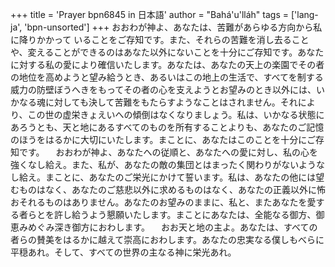 +++
title = 'Prayer bpn6845 in 日本語'
author = "Bahá'u'lláh"
tags = ['lang-ja', 'bpn-unsorted']
+++
おおわが神よ、あなたは、苦難があらゆる方向から私に降りかかって いることをご存知です。また、それらの苦難を消し去ることや、変えることができるのはあなた以外にないことを十分にご存知です。あなたに対する私の愛により確信いたします。あなたは、あなたの天上の楽園でその者の地位を高めようと望み給うとき、あるいはこの地上の生活で、すべてを制する威力の防壁ぼうへきをもってその者の心を支えようとお望みのとき以外には、いかなる魂に対しても決して苦難をもたらすようなことはされません。それにより、この世の虚栄きょえいへの傾倒はなくなりましょう。私は、いかなる状態にあろうとも、天と地にあるすべてのものを所有することよりも、あなたのご記憶のほうをはるかに大切にいたします。まことに、あなたはこのことを十分にご存知です。
　おおわが神よ、あなたへの従順と、あなたへの愛に対し、私の心を強くなし給え。また、私が、あなたの敵の集団とはまったく関わりがないようなし給え。まことに、あなたのご栄光にかけて誓います。私は、あなたの他には望むものはなく、あなたのご慈悲以外に求めるものはなく、あなたの正義以外に怖おそれるものはありません。あなたのお望みのままに、私と、またあなたを愛する者らとを許し給うよう懇願いたします。まことにあなたは、全能なる御方、御恵みめぐみ深き御方におわします。
　おお天と地の主よ。あなたは、すべての者らの賛美をはるかに越えて崇高におわします。あなたの忠実なる僕しもべらに平穏あれ。そして、すべての世界の主なる神に栄光あれ。
